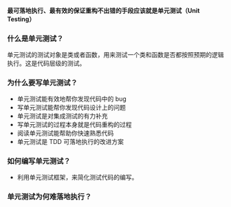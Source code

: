 #### 最可落地执行、最有效的保证重构不出错的手段应该就是单元测试（Unit Testing）

### 什么是单元测试？

单元测试的测试对象是类或者函数，用来测试一个类和函数是否都按照预期的逻辑执行。这是代码层级的测试。

### 为什么要写单元测试？

- 单元测试能有效地帮你发现代码中的 bug
- 写单元测试能帮你发现代码设计上的问题
- 单元测试是对集成测试的有力补充
- 写单元测试的过程本身就是代码重构的过程
- 阅读单元测试能帮助你快速熟悉代码
- 单元测试是 TDD 可落地执行的改进方案

### 如何编写单元测试？

- 利用单元测试框架，来简化测试代码的编写。

### 单元测试为何难落地执行？